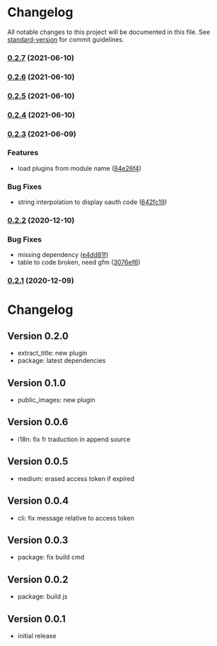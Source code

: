 # Changelog

All notable changes to this project will be documented in this file. See [standard-version](https://github.com/conventional-changelog/standard-version) for commit guidelines.

### [0.2.7](https://github.com/adaltas/medium_publish/compare/v0.2.6...v0.2.7) (2021-06-10)

### [0.2.6](https://github.com/adaltas/medium_publish/compare/v0.2.5...v0.2.6) (2021-06-10)

### [0.2.5](https://github.com/adaltas/medium_publish/compare/v0.2.4...v0.2.5) (2021-06-10)

### [0.2.4](https://github.com/adaltas/medium_publish/compare/v0.2.3...v0.2.4) (2021-06-10)

### [0.2.3](https://github.com/adaltas/medium_publish/compare/v0.2.2...v0.2.3) (2021-06-09)


### Features

* load plugins from module name ([84e26f4](https://github.com/adaltas/medium_publish/commit/84e26f4b32ea5f379e68f87f9055ff8ff12b9f4c))


### Bug Fixes

* string interpolation to display oauth code ([642fc19](https://github.com/adaltas/medium_publish/commit/642fc19a7b985850b0cd5b278e029ee9d2958dc4))

### [0.2.2](https://github.com/adaltas/medium_publish/compare/v0.2.1...v0.2.2) (2020-12-10)


### Bug Fixes

* missing dependency ([e4dd81f](https://github.com/adaltas/medium_publish/commit/e4dd81fd86f6611589b8cad418b8647997a0b3ff))
* table to code broken, need gfm ([3076ef6](https://github.com/adaltas/medium_publish/commit/3076ef6095dc8f91d0df6ecbe66328abaf434f3a))

### [0.2.1](https://github.com/adaltas/medium_publish/compare/v0.2.0...v0.2.1) (2020-12-09)


# Changelog

## Version 0.2.0

* extract_title: new plugin
* package: latest dependencies

## Version 0.1.0

* public_images: new plugin

## Version 0.0.6

* i18n: fix fr traduction in append source

## Version 0.0.5

* medium: erased access token if expired

## Version 0.0.4

* cli: fix message relative to access token

## Version 0.0.3

* package: fix build cmd

## Version 0.0.2

* package: build js

## Version 0.0.1

* initial release
